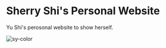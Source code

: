 # Sherry Shi's Personal Website

Yu Shi's perosonal website to show herself.

![sy-color](https://raw.githubusercontent.com/yyypasserby/sy-personal/master/src/sprite/sy-color.png?token=AEx375H_g6Tp2DnidRXHLrFya81izAvkks5WimlLwA%3D%3D)
